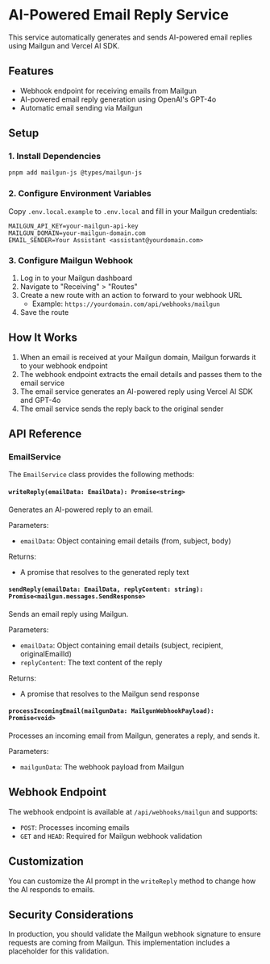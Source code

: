 # AI-Powered Email Reply Service

This service automatically generates and sends AI-powered email replies using Mailgun and Vercel AI SDK.

## Features

- Webhook endpoint for receiving emails from Mailgun
- AI-powered email reply generation using OpenAI's GPT-4o
- Automatic email sending via Mailgun

## Setup

### 1. Install Dependencies

```bash
pnpm add mailgun-js @types/mailgun-js
```

### 2. Configure Environment Variables

Copy `.env.local.example` to `.env.local` and fill in your Mailgun credentials:

```
MAILGUN_API_KEY=your-mailgun-api-key
MAILGUN_DOMAIN=your-mailgun-domain.com
EMAIL_SENDER=Your Assistant <assistant@yourdomain.com>
```

### 3. Configure Mailgun Webhook

1. Log in to your Mailgun dashboard
2. Navigate to "Receiving" > "Routes"
3. Create a new route with an action to forward to your webhook URL
   - Example: `https://yourdomain.com/api/webhooks/mailgun`
4. Save the route

## How It Works

1. When an email is received at your Mailgun domain, Mailgun forwards it to your webhook endpoint
2. The webhook endpoint extracts the email details and passes them to the email service
3. The email service generates an AI-powered reply using Vercel AI SDK and GPT-4o
4. The email service sends the reply back to the original sender

## API Reference

### EmailService

The `EmailService` class provides the following methods:

#### `writeReply(emailData: EmailData): Promise<string>`

Generates an AI-powered reply to an email.

Parameters:

- `emailData`: Object containing email details (from, subject, body)

Returns:

- A promise that resolves to the generated reply text

#### `sendReply(emailData: EmailData, replyContent: string): Promise<mailgun.messages.SendResponse>`

Sends an email reply using Mailgun.

Parameters:

- `emailData`: Object containing email details (subject, recipient, originalEmailId)
- `replyContent`: The text content of the reply

Returns:

- A promise that resolves to the Mailgun send response

#### `processIncomingEmail(mailgunData: MailgunWebhookPayload): Promise<void>`

Processes an incoming email from Mailgun, generates a reply, and sends it.

Parameters:

- `mailgunData`: The webhook payload from Mailgun

## Webhook Endpoint

The webhook endpoint is available at `/api/webhooks/mailgun` and supports:

- `POST`: Processes incoming emails
- `GET` and `HEAD`: Required for Mailgun webhook validation

## Customization

You can customize the AI prompt in the `writeReply` method to change how the AI responds to emails.

## Security Considerations

In production, you should validate the Mailgun webhook signature to ensure requests are coming from Mailgun. This implementation includes a placeholder for this validation.
